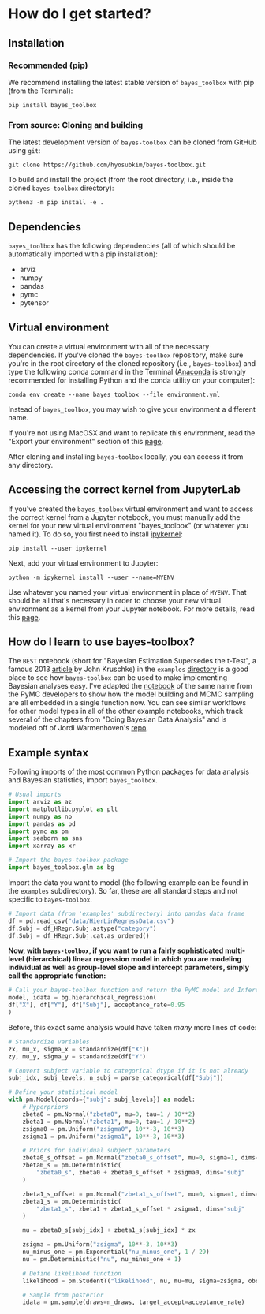 # How do I get started?

## Installation

### Recommended (pip)
We recommend installing the latest stable version of `bayes_toolbox` with pip (from the Terminal):
```
pip install bayes_toolbox
```

### From source: Cloning and building
The latest development version of `bayes-toolbox` can be cloned from GitHub using `git`:
```
git clone https://github.com/hyosubkim/bayes-toolbox.git
```

To build and install the project (from the root directory, i.e., inside the cloned `bayes-toolbox` directory):
```
python3 -m pip install -e .
```

## Dependencies
`bayes_toolbox` has the following dependencies (all of which should be automatically imported with a pip installation):  
- arviz  
- numpy  
- pandas  
- pymc  
- pytensor


## Virtual environment
You can create a virtual environment with all of the necessary dependencies. If you've cloned the `bayes-toolbox` repository, make sure you're in the root directory of the cloned repository (i.e., `bayes-toolbox`) and type the following conda command in the Terminal ([Anaconda](https://www.anaconda.com/) is strongly recommended for installing Python and the conda utility on your computer):
```
conda env create --name bayes_toolbox --file environment.yml
```
Instead of `bayes_toolbox`, you may wish to give your environment a different name. 

If you're not using MacOSX and want to replicate this environment, read the "Export your environment" section of this [page](https://goodresearch.dev/setup.html). 

After cloning and installing `bayes-toolbox` locally, you can access it from any directory. 

## Accessing the correct kernel from JupyterLab
If you've created the `bayes_toolbox` virtual environment and want to access the correct kernel from a Jupyter notebook, you must manually add the kernel for your new virtual environment "bayes_toolbox" (or whatever you named it). To do so, you first need to install [ipykernel](https://github.com/ipython/ipykernel):
```
pip install --user ipykernel
```

Next, add your virtual environment to Jupyter:
```
python -m ipykernel install --user --name=MYENV
```
Use whatever you named your virtual environment in place of `MYENV`. That should be all that's necessary in order to choose your new virtual environment as a kernel from your Jupyter notebook. For more details, read this [page](https://janakiev.com/blog/jupyter-virtual-envs/). 

## How do I learn to use bayes-toolbox?
The `BEST`  notebook (short for "Bayesian Estimation Supersedes the t-Test", a famous 2013 [article](https://jkkweb.sitehost.iu.edu/articles/Kruschke2013JEPG.pdf) by John Kruschke) in the `examples` [directory](https://github.com/hyosubkim/bayesian-statistics-toolbox/tree/main/examples) is a good place to see how `bayes-toolbox` can be used to make implementing Bayesian analyses easy. I've adapted the [notebook](https://www.pymc.io/projects/examples/en/latest/case_studies/BEST.html) of the same name from the PyMC developers to show how the model building and MCMC sampling are all embedded in a single function now. You can see similar workflows for other model types in all of the other example notebooks, which track several of the chapters from "Doing Bayesian Data Analysis" and is modeled off of Jordi Warmenhoven's [repo](https://github.com/JWarmenhoven/DBDA-python).

## Example syntax
Following imports of the most common Python packages for data analysis and Bayesian statistics, import `bayes_toolbox`. 

```python
# Usual imports 
import arviz as az
import matplotlib.pyplot as plt
import numpy as np
import pandas as pd
import pymc as pm
import seaborn as sns
import xarray as xr

# Import the bayes-toolbox package 
import bayes_toolbox.glm as bg
```

Import the data you want to model (the following example can be found in the `examples` subdirectory). So far, these are all standard steps and not specific to `bayes-toolbox`. 

```python
# Import data (from 'examples' subdirectory) into pandas data frame 
df = pd.read_csv("data/HierLinRegressData.csv")
df.Subj = df_HRegr.Subj.astype("category")
df.Subj = df_HRegr.Subj.cat.as_ordered()
```

**Now, with `bayes-toolbox`, if you want to run a fairly sophisticated multi-level (hierarchical) linear regression model in which you are modeling individual as well as group-level slope and intercept parameters, simply call the appropriate function:**

```python
# Call your bayes-toolbox function and return the PyMC model and InferenceData objects
model, idata = bg.hierarchical_regression(
df["X"], df["Y"], df["Subj"], acceptance_rate=0.95
)
```

Before, this exact same analysis would have taken *many* more lines of code:

```python
# Standardize variables
zx, mu_x, sigma_x = standardize(df["X"])
zy, mu_y, sigma_y = standardize(df["Y")

# Convert subject variable to categorical dtype if it is not already
subj_idx, subj_levels, n_subj = parse_categorical(df["Subj"])

# Define your statistical model
with pm.Model(coords={"subj": subj_levels}) as model:
    # Hyperpriors
    zbeta0 = pm.Normal("zbeta0", mu=0, tau=1 / 10**2)
    zbeta1 = pm.Normal("zbeta1", mu=0, tau=1 / 10**2)
    zsigma0 = pm.Uniform("zsigma0", 10**-3, 10**3)
    zsigma1 = pm.Uniform("zsigma1", 10**-3, 10**3)

    # Priors for individual subject parameters
    zbeta0_s_offset = pm.Normal("zbeta0_s_offset", mu=0, sigma=1, dims="subj")
    zbeta0_s = pm.Deterministic(
        "zbeta0_s", zbeta0 + zbeta0_s_offset * zsigma0, dims="subj"
    )

    zbeta1_s_offset = pm.Normal("zbeta1_s_offset", mu=0, sigma=1, dims="subj")
    zbeta1_s = pm.Deterministic(
        "zbeta1_s", zbeta1 + zbeta1_s_offset * zsigma1, dims="subj"
    )

    mu = zbeta0_s[subj_idx] + zbeta1_s[subj_idx] * zx

    zsigma = pm.Uniform("zsigma", 10**-3, 10**3)
    nu_minus_one = pm.Exponential("nu_minus_one", 1 / 29)
    nu = pm.Deterministic("nu", nu_minus_one + 1)

    # Define likelihood function
    likelihood = pm.StudentT("likelihood", nu, mu=mu, sigma=zsigma, observed=zy)

    # Sample from posterior
    idata = pm.sample(draws=n_draws, target_accept=acceptance_rate)
```
